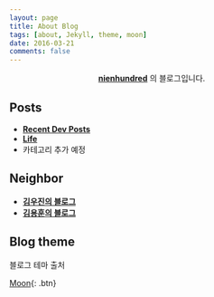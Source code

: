 ```yaml
---
layout: page
title: About Blog
tags: [about, Jekyll, theme, moon]
date: 2016-03-21
comments: false
---
```

    
<center><a href="http://nine-hundred.github.io/Blog"><b>nienhundred</b></a> 의 블로그입니다.</center>

## Posts
* <a href="https://nine-hundred.github.io/Blog/posts/"><b>Recent Dev Posts</b></a>
* <a href="https://nine-hundred.github.io/Blog/life/"><b>Life</b></a>
* 카테고리 추가 예정

## Neighbor
* <a href="blog.naver.com/w____j"><b>김우진의 블로그</b></a>
* <a href="http://blog.pickth.com/"><b>김용훈의 블로그</b></a>

## Blog theme
블로그 테마 출처
      
[Moon](https://github.com/TaylanTatli/Moon){: .btn}
